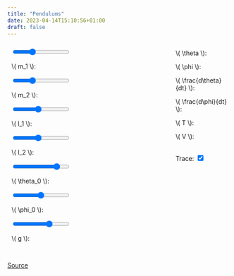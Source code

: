 ```yaml
---
title: "Pendulums"
date: 2023-04-14T15:10:56+01:00
draft: false
---
```


<div id="pend-parent" style="width: 100%; height: auto;"></div>
<script src="https://cdn.jsdelivr.net/npm/p5@1.4.0/lib/p5.js"></script> <!-- load p5.js from CDN--> 
<script src="/scripts/phys/pend/pend.js"></script>

<style>
    #control-panel {
        display: grid;
        grid-row-gap: 1rem;
        grid-template-columns: 3fr 1fr;
        grid-column-gap: 1rem;
    }
    @media (max-width: 800px) {
        #control-panel {
            grid-template-columns: 2fr 1fr;
        }
    }
    @media (max-width: 500px) {
        #control-panel {
            grid-template-columns: 1fr;
        }
    }
</style>

<div id="control-panel">
    <div>
    <div style="margin: 1vw">
        <input type="range" min="-1" max="2" value="0" step="0.01" class="slider" id="m1"></input>
        <p>\( m_1 \): <span id="m1_out"></span></p>
    </div>
    <div style="margin: 1vw">
        <input type="range" min="-1" max="2" value="0" step="0.01" class="slider" id="m2"></input>
        <p>\( m_2 \): <span id="m2_out"></span></p>
    </div>
    <div style="margin: 1vw">
        <input type="range" min="0.1" max="1" value="0.5" step="0.01" class="slider" id="l1"></input>
        <p>\( l_1 \): <span id="l1_out"></span></p>
    </div>
    <div style="margin: 1vw">
        <input type="range" min="0.1" max="1" value="0.5" step="0.01" class="slider" id="l2"></input>
        <p>\( l_2 \): <span id="l2_out"></span></p>
    </div>
    <div style="margin: 1vw">
        <input type="range" min="-3.14" max="3.14" value="2" step="0.01" class="slider" id="theta_0"></input>
        <p>\( \theta_0 \): <span id="theta_0_out"></span></p>
    </div>
    <div style="margin: 1vw">
        <input type="range" min="-3.14" max="3.14" value="0" step="0.01" class="slider" id="phi_0"></input>
        <p>\( \phi_0 \): <span id="phi_0_out"></span></p>
    </div>
    <div style="margin: 1vw">
        <input type="range" min="-1" max="2" value="1" step="0.01" class="slider" id="g"></input>
        <p>\( g \): <span id="g_out"></span></p>
    </div>
    </div>
    <div>
        <p>\( \theta \): <span id="theta"></span></p>
        <p>\( \phi \): <span id="phi"></span></p>
        <p>\( \frac{d\theta}{dt} \): <span id="alpha"></span></p>
        <p>\( \frac{d\phi}{dt} \): <span id="beta"></span></p>
        <p>\( T \): <span id="T"></span></p>
        <p>\( V \): <span id="V"></span></p>
        <br/>
        <label class="checkbox">Trace: <input type="checkbox" checked="checked" id="trace"></input><span class="checkmark"></span></label>
</div>

[Source](/scripts/phys/pend/pend.js)
